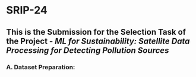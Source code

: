 # SRIP-24
## This is the Submission for the Selection Task of the Project - *ML for Sustainability: Satellite Data Processing for Detecting Pollution Sources*
### A. Dataset Preparation:

